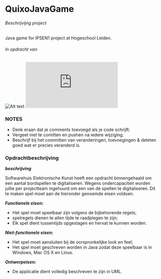 QuixoJavaGame
=============

###### Beschrijvijng project ######
Java game for IPSEN1 project at Hogeschool Leiden.

###### In opdracht van ######
![Alt text](http://s13.postimg.org/ffmu9k847/readme_md.png "Softwarehuis Elektronische Kunst")
![Alt text](http://www.beeldbank.leidenuniv.nl/ImageDisplay.php?uid=FT090383&thumbed=5 "Hogeschool Leiden")

### NOTES ###

- Denk eraan dat je comments toevoegd als je code schrijft.
- Vergeet niet te comitten en pushen na iedere wijziging.
- Beschrijf bij het committen van veranderingen, toevoegingen & deleten goed wat er precies veranderd is.

### Opdrachtbeschrijving ###

***beschrijving***

Softwarehuis Elektronische Kunst heeft een opdracht binnengehaald om een aantal bordspellen te digitaliseren.
Wegens ondercapaciteit worden jullie per projectteam ingehuurd om een van de spellen te digitaliseren. Dit te
maken spel moet aan de hieronder genoemde eisen voldoen.

***Functionele eisen:***
- Het spel moet speelbaar zijn volgens de bijbehorende regels;
- spelregels dienen te allen tijde te raadplegen te zijn;
- Elk spel dient tussentijds opgeslagen en hervat te kunnen worden.

***Niet-functionele eisen:***
- Het spel moet aansluiten bij de oorspronkelijke look en feel;
- Het spel moet geschreven worden in Java zodat deze speelbaar is in Windows, Mac OS X en Linux.


***Ontwerpeisen:***
- De applicatie dient volledig beschreven te zijn in UML.
